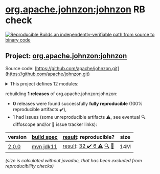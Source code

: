 [org.apache.johnzon:johnzon](https://central.sonatype.com/artifact/org.apache.johnzon/johnzon/versions) RB check
=======

[![Reproducible Builds](https://reproducible-builds.org/images/logos/rb.svg) an independently-verifiable path from source to binary code](https://reproducible-builds.org/)

## Project: [org.apache.johnzon:johnzon](https://central.sonatype.com/artifact/org.apache.johnzon/johnzon/versions)

Source code: [https://github.com/apache/johnzon.git](https://github.com/apache/johnzon.git)

<details><summary>This project defines 12 modules:</summary>

* [org.apache.johnzon:apache-johnzon](https://central.sonatype.com/artifact/org.apache.johnzon/apache-johnzon/2.0.0)
* [org.apache.johnzon:johnzon](https://central.sonatype.com/artifact/org.apache.johnzon/johnzon/2.0.0)
* [org.apache.johnzon:johnzon-core](https://central.sonatype.com/artifact/org.apache.johnzon/johnzon-core/2.0.0)
* [org.apache.johnzon:johnzon-jaxrs](https://central.sonatype.com/artifact/org.apache.johnzon/johnzon-jaxrs/2.0.0)
* [org.apache.johnzon:johnzon-jsonb](https://central.sonatype.com/artifact/org.apache.johnzon/johnzon-jsonb/2.0.0)
* [org.apache.johnzon:johnzon-jsonb-extras](https://central.sonatype.com/artifact/org.apache.johnzon/johnzon-jsonb-extras/2.0.0)
* [org.apache.johnzon:johnzon-jsonlogic](https://central.sonatype.com/artifact/org.apache.johnzon/johnzon-jsonlogic/2.0.0)
* [org.apache.johnzon:johnzon-jsonschema](https://central.sonatype.com/artifact/org.apache.johnzon/johnzon-jsonschema/2.0.0)
* [org.apache.johnzon:johnzon-mapper](https://central.sonatype.com/artifact/org.apache.johnzon/johnzon-mapper/2.0.0)
* [org.apache.johnzon:johnzon-maven-plugin](https://central.sonatype.com/artifact/org.apache.johnzon/johnzon-maven-plugin/2.0.0)
* [org.apache.johnzon:johnzon-osgi](https://central.sonatype.com/artifact/org.apache.johnzon/johnzon-osgi/2.0.0)
* [org.apache.johnzon:johnzon-websocket](https://central.sonatype.com/artifact/org.apache.johnzon/johnzon-websocket/2.0.0)
</details>

rebuilding **1 releases** of org.apache.johnzon:johnzon:
- **0** releases were found successfully **fully reproducible** (100% reproducible artifacts :heavy_check_mark:),
- 1 had issues (some unreproducible artifacts :warning:, see eventual :mag: diffoscope and/or :memo: issue tracker links):

| version | [build spec](/BUILDSPEC.md) | [result](https://reproducible-builds.org/docs/jvm/): reproducible? | size |
| -- | --------- | ------ | -- |
| [2.0.0](https://central.sonatype.com/artifact/org.apache.johnzon/johnzon/2.0.0/pom) | [mvn jdk11](johnzon-2.0.0.buildspec) | [result](johnzon-2.0.0.buildinfo): [32 :heavy_check_mark:  6 :warning:](johnzon-2.0.0.buildcompare) [:mag:](johnzon-2.0.0.diffoscope) [:memo:](https://github.com/apache/johnzon/pull/114) | 14M |

<i>(size is calculated without javadoc, that has been excluded from reproducibility checks)</i>
